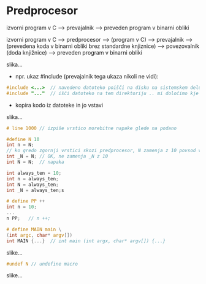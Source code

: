 # Predprocesor

izvorni program v C --> prevajalnik --> preveden program v binarni obliki

izvorni program v C --> predprocesor --> (program v C) --> prevajalnik --> (prevedena koda v binarni obliki brez standardne knjiznice) --> povezovalnik (doda knjižnice) --> preveden program v binarni obliki 

slika...

- npr. ukaz #include (prevajalnik tega ukaza nikoli ne vidi):
```c
#include <...>  // navedeno datoteko poišči na disku na sistemskem delu (kjer je prevajalnik) .. ve kje so
#include "..."  // išči datoteko na tem direktoriju .. mi določimo kje
```
- kopira kodo iz datoteke in jo vstavi

slika...

```c
# line 1000 // izpiše vrstico morebitne napake glede na podano

#define N 10
int n = N;
// ko gredo zgornji vrstici skozi predprocesor, N zamenja z 10 povsod v programu
int _N = N; // OK, ne zamenja _N z 10
int N = N;  // napaka
```

```c
int always_ten = 10;
int n = always_ten;
int N = always_ten;
int _N = always_ten;s
```

```c
# define PP ++
int n = 10;
...
n PP;   // n ++;
```

```c
# define MAIN main \
(int argc, char* argv[])
int MAIN {...}  // int main (int argx, char* argv[]) {...}
```

slike...

```c
#undef N // undefine macro
```

slike...